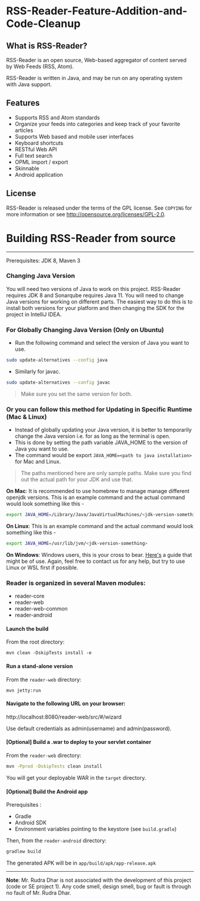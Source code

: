 RSS-Reader-Feature-Addition-and-Code-Cleanup
==============

What is RSS-Reader?
---------------

RSS-Reader is an open source, Web-based aggregator of content served by Web Feeds (RSS, Atom).

RSS-Reader is written in Java, and may be run on any operating system with Java support.

Features
--------

- Supports RSS and Atom standards
- Organize your feeds into categories and keep track of your favorite articles
- Supports Web based and mobile user interfaces
- Keyboard shortcuts
- RESTful Web API
- Full text search
- OPML import / export
- Skinnable
- Android application

License
-------

RSS-Reader is released under the terms of the GPL license. See `COPYING` for more
information or see <http://opensource.org/licenses/GPL-2.0>.

<!-- How to run
------------------------------------

RSS-Reader is packaged in several convenient formats. You can download an installer for your system on the [Download Page](https://www.sismics.com/reader/#!/download).

If you use Docker, you can try Reader easily with the following command :

    docker-compose -p reader -f reader-distribution-docker/docker-compose.yml up -->

# Building RSS-Reader from source
------------------------------------

Prerequisites: JDK 8, Maven 3

### Changing Java Version
You will need two versions of Java to work on this project. RSS-Reader requires JDK 8 and Sonarqube requires Java 11. You will need to change Java versions for working on different parts. The easiest way to do this is to install both versions for your platform and then changing the SDK for the project in IntelliJ IDEA. 

### For Globally Changing Java Version (Only on Ubuntu)
* Run the following command and select the version of Java you want to use.

```bash
sudo update-alternatives --config java
```
* Similarly for javac.

```bash
sudo update-alternatives --config javac
```
> Make sure you set the same version for both.

### Or you can follow this method for Updating in Specific Runtime (Mac & Linux)
* Instead of globally updating your Java version, it is better to temporarily change the Java version i.e. for as long as the terminal is open.
* This is done by setting the path variable JAVA_HOME to the version of Java you want to use.
* The command would be export `JAVA_HOME=<path to java installation>` for Mac and Linux.

> The paths mentioned here are only sample paths. Make sure you find out the actual path for your JDK and use that.

**On Mac**:
It is recommended to use homebrew to manage manage different openjdk versions. This is an example command and the actual command would look something like this -

```bash 
export JAVA_HOME=/Library/Java/JavaVirtualMachines/<jdk-version-something>/Contents/Home/
```

**On Linux**:
This is an example command and the actual command would look something like this -

```bash 
export JAVA_HOME=/usr/lib/jvm/<jdk-version-something>
```

**On Windows**:
Windows users, this is your cross to bear. [Here's](https://confluence.atlassian.com/doc/setting-the-java_home-variable-in-windows-8895.html) a guide that might be of use. Again, feel free to contact us for any help, but try to use Linux or WSL first if possible. 

### Reader is organized in several Maven modules:

  - reader-core
  - reader-web
  - reader-web-common
  - reader-android

<!-- First off, clone the repository: `git clone git@github.com:Meghanatedla/RSS-Reader.git` or download the sources from GitHub. -->

#### Launch the build

From the root directory:

    mvn clean -DskipTests install -e

#### Run a stand-alone version

From the `reader-web` directory:

    mvn jetty:run

#### Navigate to the following URL on your browser:

http://localhost:8080/reader-web/src/#/wizard

Use default credentials as admin(username) and admin(password).

#### [Optional] Build a .war to deploy to your servlet container

From the `reader-web` directory:

```bash
mvn -Pprod -DskipTests clean install
```

You will get your deployable WAR in the `target` directory.

#### [Optional] Build the Android app

Prerequisites :
  - Gradle
  - Android SDK
  - Environment variables pointing to the keystore (see `build.gradle`)

Then, from the `reader-android` directory:

```bash 
gradlew build
```
    
The generated APK will be in `app/build/apk/app-release.apk`

---
**Note**: Mr. Rudra Dhar is not associated with the development of this project (code or SE project 1). Any code smell, design smell, bug or fault is through no fault of Mr. Rudra Dhar.